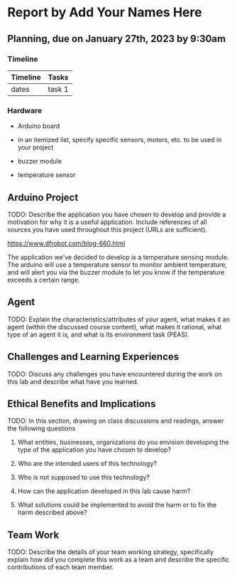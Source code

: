 # Report by Add Your Names Here

## Planning, due on January 27th, 2023 by 9:30am

### Timeline

| Timeline  | Tasks |
| ----------- | ----------- |
|   dates    |    task 1   |

### Hardware 

- Arduino board

- in an itemized list, specify specific sensors, motors, etc. to be used in your project

- buzzer module

- temperature sensor

## Arduino Project

TODO:
Describe the application you have chosen to develop and provide a motivation for why it is a useful application. Include  references of all sources you have used throughout this project (URLs are sufficient).

https://www.dfrobot.com/blog-660.html

The application we've decided to develop is a temperature sensing module. The arduino will use a temperature sensor to monitor ambient temperature, and will alert you via the buzzer module to let you know if the temperature exceeds a certain range.

## Agent

TODO:
Explain the characteristics/attributes of your agent, what makes it an agent (within the discussed course content), what makes it rational, what type of an agent it is, and what is its environment task (PEAS).

## Challenges and Learning Experiences

TODO:
Discuss any challenges you have encountered during the work on this lab and  describe what have you learned. 

## Ethical Benefits and Implications

TODO:
In this section, drawing on class discussions and readings, answer the following questions

1. What entities, businesses, organizations do you envision developing the type of the application you have chosen to develop?

2. Who are the intended users of this technology?

3. Who is not supposed to use this technology?

4. How can the application developed in this lab cause harm?

5. What solutions could be implemented to avoid the harm or to fix the harm described above?

## Team Work

TODO:
Describe the details of your team working strategy, specifically explain how did you complete this work as a team and describe the specific contributions of each team member. 
